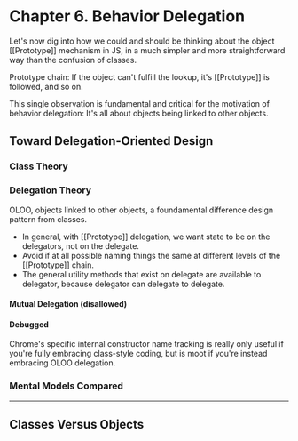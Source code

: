# Chapter 6. Behavior Delegation

Let's now dig into how we could and should be thinking about the object [[Prototype]] mechanism in JS, in a much simpler and more straightforward way than the confusion of classes.

Prototype chain: If the object can't fulfill the lookup, it's [[Prototype]] is followed, and so on.

This single observation is fundamental and critical for the motivation of behavior delegation: It's all about objects being linked to other objects.

## Toward Delegation-Oriented Design

### Class Theory

### Delegation Theory

OLOO, objects linked to other objects, a foundamental difference design pattern from classes.

- In general, with [[Prototype]] delegation, we want state to be on the delegators, not on the delegate.
- Avoid if at all possible naming things the same at different levels of the [[Prototype]] chain.
- The general utility methods that exist on delegate are available to delegator, because delegator can delegate to delegate.

#### Mutual Delegation (disallowed)

#### Debugged

Chrome's specific internal constructor name tracking is really only useful if you're fully embracing class-style coding, but is moot if you're instead embracing OLOO delegation.

### Mental Models Compared

---

## Classes Versus Objects
